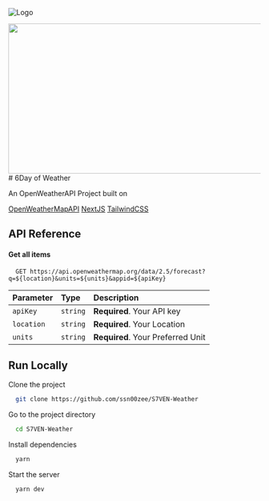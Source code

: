 
![Logo](https://brands.home-assistant.io/_/openweathermap/logo.png)

<img src='https://upload.wikimedia.org/wikipedia/commons/thumb/8/8e/Nextjs-logo.svg/2560px-Nextjs-logo.svg.png' width='600' height='300' />
# 6Day of Weather

An OpenWeatherAPI Project built on






[OpenWeatherMapAPI](https://openweathermap.org/)
[NextJS](https://nextjs.org/)
[TailwindCSS](tailwindcss.com/)

## API Reference

#### Get all items

```http
  GET https://api.openweathermap.org/data/2.5/forecast?q=${location}&units=${units}&appid=${apiKey}
```

| Parameter | Type     | Description                |
| :-------- | :------- | :------------------------- |
| `apiKey` | `string` | **Required**. Your API key |
| `location` | `string` | **Required**. Your Location |
| `units` | `string` | **Required**. Your Preferred Unit |




## Run Locally

Clone the project

```bash
  git clone https://github.com/ssn00zee/S7VEN-Weather
```

Go to the project directory

```bash
  cd S7VEN-Weather
```

Install dependencies

```bash
  yarn
```

Start the server

```bash
  yarn dev
```

